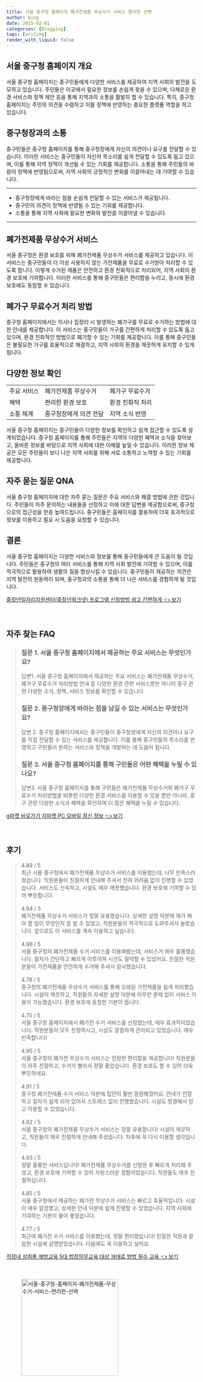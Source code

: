 ```yaml
---
title: 서울 중구청 홈페이지 폐가전제품 무상수거 서비스 편리한 선택
author: bing
date: 2025-02-01
categories: [Blogging]
tags: [writing]
render_with_liquid: false
---
```



<h2 id='서울 중구청 홈페이지 개요'>서울 중구청 홈페이지 개요</h2>

<p>서울 중구청 홈페이지는 중구민들에게 다양한 서비스를 제공하여 지역 사회의 발전을 도모하고 있습니다. 주민들은 이곳에서 필요한 정보를 손쉽게 찾을 수 있으며, 다채로운 환경 서비스와 정책 제안 등을 통해 지역과의 소통을 활발히 할 수 있습니다. 특히, 중구청 홈페이지는 주민의 의견을 수렴하고 이를 정책에 반영하는 중요한 플랫폼 역할을 하고 있습니다.</p>

<h2 id='중구청장과의 소통'>중구청장과의 소통</h2>

<p>중구민들은 중구청 홈페이지를 통해 중구청장에게 자신의 의견이나 요구를 전달할 수 있습니다. 이러한 서비스는 중구민들이 자신의 목소리를 쉽게 전달할 수 있도록 돕고 있으며, 이를 통해 지역 정책이 개선될 수 있는 기회를 제공합니다. 소통을 통해 주민들의 바람이 정책에 반영됨으로써, 지역 사회의 긍정적인 변화를 이끌어내는 데 기여할 수 있습니다.</p>

<hr />

<ul>
    <li>중구청장에게 바라는 점을 손쉽게 전달할 수 있는 서비스가 제공됩니다.</li>
    <li>중구민의 의견이 정책에 반영될 수 있는 기회를 제공합니다.</li>
    <li>소통을 통해 지역 사회에 필요한 변화와 발전을 이끌어낼 수 있습니다.</li>
</ul>

<hr />

<h2 id='폐가전제품 무상수거 서비스'>폐가전제품 무상수거 서비스</h2>

<p>서울 중구청은 환경 보호를 위해 폐가전제품 무상수거 서비스를 제공하고 있습니다. 이 서비스는 중구민들이 더 이상 사용하지 않는 가전제품을 무료로 수거받아 처리할 수 있도록 합니다. 이렇게 수거된 제품은 안전하고 환경 친화적으로 처리되어, 지역 사회의 환경 보호에 기여합니다. 이러한 서비스를 통해 중구민들은 편리함을 누리고, 동시에 환경 보호에도 동참할 수 있습니다.</p>

<h2 id='폐가구 무료수거 처리 방법'>폐가구 무료수거 처리 방법</h2>

<p>중구청 홈페이지에서는 이사나 집정리 시 발생하는 폐가구를 무료로 수거하는 방법에 대한 안내를 제공합니다. 이 서비스는 중구민들이 가구를 간편하게 처리할 수 있도록 돕고 있으며, 환경 친화적인 방법으로 폐기할 수 있는 기회를 제공합니다. 이를 통해 중구민들은 불필요한 가구를 효율적으로 해결하고, 지역 사회의 환경을 깨끗하게 유지할 수 있게 됩니다.</p>

<h2 id='다양한 정보 확인'>다양한 정보 확인</h2>

<table>
    <tr>
        <td>주요 서비스</td>
        <td>폐가전제품 무상수거</td>
        <td>폐가구 무료수거</td>
    </tr>
    <tr>
        <td>혜택</td>
        <td>편리한 환경 보호</td>
        <td>환경 친화적 처리</td>
    </tr>
    <tr>
        <td>소통 체계</td>
        <td>중구청장에게 의견 전달</td>
        <td>지역 소식 반영</td>
    </tr>
</table>

<p>서울 중구청 홈페이지는 중구민들이 다양한 정보를 확인하고 쉽게 접근할 수 있도록 설계되었습니다. 중구청 홈페이지를 통해 주민들은 지역의 다양한 혜택과 소식을 찾아보고, 올바른 정보를 바탕으로 지역 사회에 대한 이해를 높일 수 있습니다. 이러한 정보 제공은 모든 주민들이 보다 나은 지역 사회를 위해 서로 소통하고 노력할 수 있는 기회를 제공합니다.</p>

<h2 id='자주 묻는 질문 QNA'>자주 묻는 질문 QNA</h2>

<p>서울 중구청 홈페이지에 대한 자주 묻는 질문은 주요 서비스와 해결 방법에 관한 것입니다. 주민들이 자주 문의하는 내용들을 선정하고 이에 대한 답변을 제공함으로써, 중구청으로의 접근성을 한층 높여드립니다. 중구민들은 홈페이지를 활용하여 더욱 효과적으로 정보를 이용하고 필요 시 도움을 요청할 수 있습니다.</p>

<h2 id='결론'>결론</h2>

<p>서울 중구청 홈페이지는 다양한 서비스와 정보를 통해 중구민들에게 큰 도움이 될 것입니다. 주민들은 중구청의 여러 서비스를 통해 지역 사회 발전에 기여할 수 있으며, 이를 적극적으로 활용하여 생활의 질을 향상시킬 수 있습니다. 중구민들이 제공하는 의견은 지역 발전의 원동력이 되며, 중구청과의 소통을 통해 더 나은 서비스를 경험하게 될 것입니다.</p>


<p><a class="click-button" title="중장년일자리지원센터(중장년워크넷) 프로그램 신청방법 쉽고 간편하게" href="https://yellowplanner.github.io/posts/%EC%A4%91%EC%9E%A5%EB%85%84%EC%9D%BC%EC%9E%90%EB%A6%AC%EC%A7%80%EC%9B%90%EC%84%BC%ED%84%B0(%EC%A4%91%EC%9E%A5%EB%85%84%EC%9B%8C%ED%81%AC%EB%84%B7)-%ED%94%84%EB%A1%9C%EA%B7%B8%EB%9E%A8-%EC%8B%A0%EC%B2%AD%EB%B0%A9%EB%B2%95-%EC%89%BD%EA%B3%A0-%EA%B0%84%ED%8E%B8%ED%95%98%EA%B2%8C/" rel="dofollow">중장년일자리지원센터(중장년워크넷) 프로그램 신청방법 쉽고 간편하게 👈 보기</a></p><br>
<h2 id='자주_찾는_FAQ'>자주 찾는 FAQ</h2>
<div itemscope="" itemtype="https://schema.org/FAQPage"> 
<blockquote> 
<div itemscope="" itemprop="mainEntity" itemtype="https://schema.org/Question"> 
<h3 itemprop="name">질문 1. 서울 중구청 홈페이지에서 제공하는 주요 서비스는 무엇인가요?</h3> 
<div itemscope="" itemprop="acceptedAnswer" itemtype="https://schema.org/Answer"> 
<span itemprop="text"> 
<p>답변1. 서울 중구청 홈페이지에서 제공하는 주요 서비스는 폐가전제품 무상수거, 폐가구 무료수거 처리방법 안내 등 다양한 환경 관련 서비스뿐만 아니라 중구 관련 다양한 소식, 정책, 서비스 정보를 확인할 수 있습니다.</p> 
</span> 
</div> 
</div> 

<div itemscope="" itemprop="mainEntity" itemtype="https://schema.org/Question"> 
<h3 itemprop="name">질문 2. 중구청장에게 바라는 점을 남길 수 있는 서비스는 무엇인가요?</h3> 
<div itemscope="" itemprop="acceptedAnswer" itemtype="https://schema.org/Answer"> 
<span itemprop="text"> 
<p>답변 2. 중구청 홈페이지에서는 중구민들이 중구청장에게 자신의 의견이나 요구를 직접 전달할 수 있는 서비스를 제공합니다. 이를 통해 중구민들의 목소리를 반영하고 구민들이 원하는 서비스와 정책을 개발하는 데 도움이 됩니다.</p> 
</span> 
</div> 
</div> 

<div itemscope="" itemprop="mainEntity" itemtype="https://schema.org/Question"> 
<h3 itemprop="name">질문 3. 서울 중구청 홈페이지를 통해 구민들은 어떤 혜택을 누릴 수 있나요?</h3> 
<div itemscope="" itemprop="acceptedAnswer" itemtype="https://schema.org/Answer"> 
<span itemprop="text"> 
<p>답변3. 서울 중구청 홈페이지를 통해 구민들은 폐가전제품 무상수거와 폐가구 무료수거 처리방법을 비롯한 다양한 환경 서비스를 이용할 수 있을 뿐만 아니라, 중구 관련 다양한 소식과 혜택을 확인하여 더 많은 혜택을 누릴 수 있습니다.</p> 
</span> 
</div> 
</div> 
</blockquote> 
</div>
<p><a class="click-button" title="g마켓 바로가기 지마켓 PC 모바일 최신 정보" href="https://yellowplanner.github.io/posts/g%EB%A7%88%EC%BC%93-%EB%B0%94%EB%A1%9C%EA%B0%80%EA%B8%B0-%EC%A7%80%EB%A7%88%EC%BC%93-PC-%EB%AA%A8%EB%B0%94%EC%9D%BC-%EC%B5%9C%EC%8B%A0-%EC%A0%95%EB%B3%B4/" rel="dofollow">g마켓 바로가기 지마켓 PC 모바일 최신 정보 👈 보기</a></p><br>
<h2 id='후기'>후기</h2>
<div itemscope itemtype="https://schema.org/Product">
  <blockquote>
  <div itemprop="review" itemscope itemtype="https://schema.org/Review">
      <div itemprop="reviewRating" itemscope itemtype="https://schema.org/Rating"> <span itemprop="ratingValue">4.89</span> / <span itemprop="bestRating">5</span> </div>
      <span itemprop="reviewBody">최근 서울 중구청에서 폐가전제품 무상수거 서비스를 이용했는데, 너무 만족스러웠습니다. 직원분들이 친절하게 안내해 주셔서 전혀 어려움 없이 진행할 수 있었습니다. 서비스도 신속하고, 시설도 매우 깨끗했습니다. 환경 보호에 기여할 수 있어 뿌듯합니다.</span>
  </div>
  <br>
  <div itemprop="review" itemscope itemtype="https://schema.org/Review">
      <div itemprop="reviewRating" itemscope itemtype="https://schema.org/Rating"> <span itemprop="ratingValue">4.94</span> / <span itemprop="bestRating">5</span> </div>
      <span itemprop="reviewBody">폐가전제품 무상수거 서비스가 정말 유용했습니다. 상세한 설명 덕분에 제가 해야 할 일이 무엇인지 잘 알 수 있었고, 직원분들이 적극적으로 도와주셔서 놀랐습니다. 앞으로도 이 서비스를 계속 이용하고 싶습니다.</span>
  </div>
  <br>
  <div itemprop="review" itemscope itemtype="https://schema.org/Review">
      <div itemprop="reviewRating" itemscope itemtype="https://schema.org/Rating"> <span itemprop="ratingValue">4.96</span> / <span itemprop="bestRating">5</span> </div>
      <span itemprop="reviewBody">서울 중구청의 폐가전제품 수거 서비스를 이용해봤는데, 서비스가 매우 훌륭했습니다. 절차가 간단하고 빠르게 이루어져 시간도 절약할 수 있었어요. 친절한 직원분들이 가전제품을 안전하게 수거해 주셔서 감사했습니다.</span>
  </div>
  <br>
  <div itemprop="review" itemscope itemtype="https://schema.org/Review">
      <div itemprop="reviewRating" itemscope itemtype="https://schema.org/Rating"> <span itemprop="ratingValue">4.78</span> / <span itemprop="bestRating">5</span> </div>
      <span itemprop="reviewBody">중구청의 폐가전제품 무상수거 서비스를 통해 오래된 가전제품을 쉽게 처리했습니다. 시설이 깨끗하고, 직원들의 자세한 설명 덕분에 아무런 문제 없이 서비스 이용이 가능했습니다. 환경 보호에 동참한 기분이 듭니다.</span>
  </div>
  <br>
  <div itemprop="review" itemscope itemtype="https://schema.org/Review">
      <div itemprop="reviewRating" itemscope itemtype="https://schema.org/Rating"> <span itemprop="ratingValue">4.75</span> / <span itemprop="bestRating">5</span> </div>
      <span itemprop="reviewBody">서울 중구청 홈페이지에서 폐가전 수거 서비스를 신청했는데, 매우 효과적이었습니다. 직원분들이 모두 친절하시고, 시설도 깔끔하게 관리되고 있었습니다. 매우 만족합니다!</span>
  </div>
  <br>
  <div itemprop="review" itemscope itemtype="https://schema.org/Review">
      <div itemprop="reviewRating" itemscope itemtype="https://schema.org/Rating"> <span itemprop="ratingValue">4.95</span> / <span itemprop="bestRating">5</span> </div>
      <span itemprop="reviewBody">서울 중구청의 폐가전 무상수거 서비스는 진정한 편리함을 제공합니다! 직원분들이 아주 친절하고, 수거가 빨라서 정말 좋았습니다. 환경 보호도 할 수 있어 더욱 뿌듯하네요.</span>
  </div>
  <br>
  <div itemprop="review" itemscope itemtype="https://schema.org/Review">
      <div itemprop="reviewRating" itemscope itemtype="https://schema.org/Rating"> <span itemprop="ratingValue">4.91</span> / <span itemprop="bestRating">5</span> </div>
      <span itemprop="reviewBody">중구청 폐가전제품 수거 서비스 덕분에 집안이 훨씬 깔끔해졌어요. 안내가 친절하고 절차가 쉽게 되어 있어서 스트레스 없이 진행했습니다. 시설도 청결해서 믿고 이용할 수 있었습니다.</span>
  </div>
  <br>
  <div itemprop="review" itemscope itemtype="https://schema.org/Review">
      <div itemprop="reviewRating" itemscope itemtype="schema.org/Rating"> <span itemprop="ratingValue">4.92</span> / <span itemprop="bestRating">5</span> </div>
      <span itemprop="reviewBody">서울 중구청의 폐가전제품 무상수거 서비스는 정말 유용합니다! 시설이 깨끗하고, 직원들이 매우 친절하게 안내해 주셨습니다. 차후에 꼭 다시 이용할 생각입니다.</span>
  </div>
  <br>
  <div itemprop="review" itemscope itemtype="https://schema.org/Review">
      <div itemprop="reviewRating" itemscope itemtype="schema.org/Rating"> <span itemprop="ratingValue">4.93</span> / <span itemprop="bestRating">5</span> </div>
      <span itemprop="reviewBody">정말 훌륭한 서비스입니다! 폐가전제품 무상수거를 신청한 후 빠르게 처리해 주셨고, 환경 보호에 기여할 수 있어 자랑스러운 경험이었습니다. 직원들도 매우 친절하십니다.</span>
  </div>
  <br>
  <div itemprop="review" itemscope itemtype="https://schema.org/Review">
      <div itemprop="reviewRating" itemscope itemtype="schema.org/Rating"> <span itemprop="ratingValue">4.85</span> / <span itemprop="bestRating">5</span> </div>
      <span itemprop="reviewBody">서울 중구청에서 제공하는 폐가전 무상수거 서비스는 빠르고 효율적입니다. 시설이 매우 깔끔했고, 상세한 안내 덕분에 쉽게 진행할 수 있었습니다. 지역 사회에 기여하는 기분이 들어 좋았습니다.</span>
  </div>
  <br>
  <div itemprop="review" itemscope itemtype="https://schema.org/Review">
      <div itemprop="reviewRating" itemscope itemtype="schema.org/Rating"> <span itemprop="ratingValue">4.77</span> / <span itemprop="bestRating">5</span> </div>
      <span itemprop="reviewBody">최근에 폐가전 수거 서비스를 이용했는데, 정말 편리했습니다! 친절한 직원과 깔끔한 시설에 감명받았습니다. 다음에도 꼭 이용하고 싶어요.</span>
  </div>
  </blockquote>
</div>
<p><a class="click-button" title="직장내 성희롱 예방교육 5대 법정의무교육 대상 과태료 방법 필수 교육" href="https://yellowplanner.github.io/posts/%EC%A7%81%EC%9E%A5%EB%82%B4-%EC%84%B1%ED%9D%AC%EB%A1%B1-%EC%98%88%EB%B0%A9%EA%B5%90%EC%9C%A1-5%EB%8C%80-%EB%B2%95%EC%A0%95%EC%9D%98%EB%AC%B4%EA%B5%90%EC%9C%A1-%EB%8C%80%EC%83%81-%EA%B3%BC%ED%83%9C%EB%A3%8C-%EB%B0%A9%EB%B2%95-%ED%95%84%EC%88%98-%EA%B5%90%EC%9C%A1/" rel="dofollow">직장내 성희롱 예방교육 5대 법정의무교육 대상 과태료 방법 필수 교육 👈 보기</a></p><br>
<figure class="image"><img src="https://yellowplanner.github.io/assets/img/thumbnail/서울-중구청-홈페이지-폐가전제품-무상수거-서비스-편리한-선택.webp" alt="서울-중구청-홈페이지-폐가전제품-무상수거-서비스-편리한-선택" width="256" height="256"></figure>